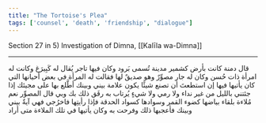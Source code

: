 ```yaml
---
title: "The Tortoise's Plea"
tags: ['counsel', 'death', 'friendship', "dialogue"]
---
```


 Section 27 in 5) Investigation of Dimna, [[Kalīla wa-Dimna]]

---
قال دمنة كانت بأرض كشمير مدينة تُسمى بَرود وكان فيها تاجر يُقال له كَبِيرَغ وكانت له امرأة ذات حُسن وكان له جار مصوِّرٌ وهو صديقٌ لها فقالت له المرأة في بعض أحيانها التي كان يأتيها فيها إن استطعتَ أن تصنع شيئًا يكون علامة بيني وبينك أطَّلع بها على مجيئك إذا جئتني بالليل من غير نداء ولا رمي ولا شيءٍ يُرتاب به رفَق ذلك بك وبي قال المصوِّر نعم مُلاءة بلقاء بياضها كضوء القمر وسوادها كسواد الحدقة فإذا رأيتِها فاخرُجي فهي آيةٌ بيني وبينك  فأعجبها ذلك وفرحت به وكان يأتيها في تلك الملاءة متى أراد
